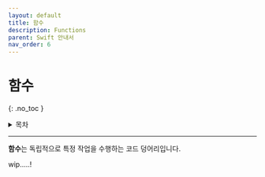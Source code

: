 ```yaml
---
layout: default
title: 함수
description: Functions
parent: Swift 안내서
nav_order: 6
---
```


# 함수

{: .no_toc }

<details markdown="block">
  <summary>
    목차
  </summary>
  {: .text-delta }
1. TOC
{:toc}
</details>

---

**함수**는 독립적으로 특정 작업을 수행하는 코드 덩어리입니다.










wip.....!